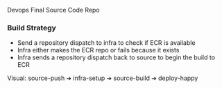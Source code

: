 Devops Final Source Code Repo

### Build Strategy

- Send a repository dispatch to infra to check if ECR is available
- Infra either makes the ECR repo or fails because it exists
- Infra sends a repository dispatch back to source to begin the build to ECR

Visual: source-push ➔ infra-setup ➔ source-build ➔ deploy-happy

